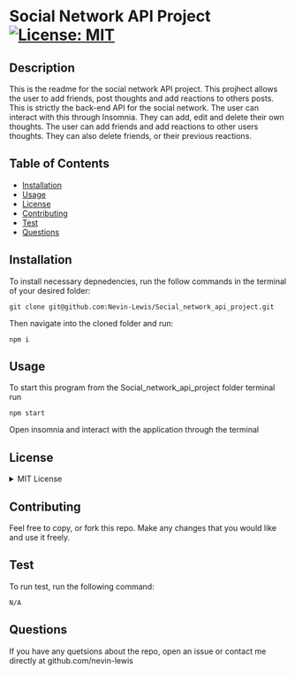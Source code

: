 # Social Network API Project [![License: MIT](https://img.shields.io/badge/License-MIT-yellow.svg)](https://opensource.org/licenses/MIT)

    
    
## Description
This is the readme for the social network API project. This projhect allows the user to add friends, post thoughts and add reactions to others posts. This is strictly the back-end API for the social network. The user can interact with this through Insomnia. They can add, edit and delete their own thoughts. The user can add friends and add reactions to other users thoughts. They can also delete friends, or their previous reactions. 


## Table of Contents
* [Installation](#installation)
* [Usage](#usage)
* [License](#license)
* [Contributing](#contributing)
* [Test](#test)
* [Questions](#questions)

## Installation
To install necessary depnedencies, run the follow commands in the terminal of your desired folder:

```
git clone git@github.com:Nevin-Lewis/Social_network_api_project.git
```
Then navigate into the cloned folder and run:

```
npm i
```
      
## Usage
To start this program from the Social_network_api_project folder terminal run

```
npm start
```

Open insomnia and interact with the application through the terminal


## License

<details>

<summary> MIT License </summary>

MIT License

    Copyright (c) 2022 Nevin Lewis
    
    Permission is hereby granted, free of charge, to any person obtaining a copy of this software and associated documentation files (the "Software"), to deal in the Software without restriction, including without limitation the rights to use, copy, modify, merge, publish, distribute, sublicense, and/or sell copies of the Software, and to permit persons to whom the Software is furnished to do so, subject to the following conditions:
    
    The above copyright notice and this permission notice shall be included in all copies or substantial portions of the Software.
    
    THE SOFTWARE IS PROVIDED "AS IS", WITHOUT WARRANTY OF ANY KIND, EXPRESS OR IMPLIED, INCLUDING BUT NOT LIMITED TO THE WARRANTIES OF MERCHANTABILITY, FITNESS FOR A PARTICULAR PURPOSE AND NONINFRINGEMENT. IN NO EVENT SHALL THE AUTHORS OR COPYRIGHT HOLDERS BE LIABLE FOR ANY CLAIM, DAMAGES OR OTHER LIABILITY, WHETHER IN AN ACTION OF CONTRACT, TORT OR OTHERWISE, ARISING FROM, OUT OF OR IN CONNECTION WITH THE SOFTWARE OR THE USE OR OTHER DEALINGS IN THE SOFTWARE.

</details>

## Contributing

Feel free to copy, or fork this repo. Make any changes that you would like and use it freely.

## Test
To run test, run the following command:

```
N/A
```

## Questions
If you have any quetsions about the repo, open an issue or contact me directly at github.com/nevin-lewis
